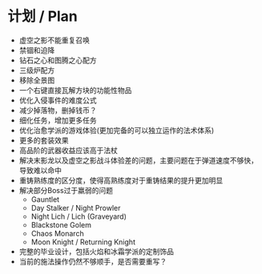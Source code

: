 # 计划 / Plan

- 虚空之影不能重复召唤
- 禁锢和迫降
- 钻石之心和图腾之心配方
- 三级炉配方
- 移除全景图
- 一个右键直接瓦解方块的功能性物品
- 优化入侵事件的难度公式
- 减少掉落物，删掉钱币？
- 细化任务，增加更多任务
- 优化治愈学派的游戏体验(更加完备的可以独立运作的法术体系)
- 更多的套装效果
- 高品阶的武器收益应该高于法杖
- 解决末影龙以及虚空之影战斗体验差的问题，主要问题在于弹道速度不够快，导致难以命中
- 重铸熟练度的区分度，使得高熟练度对于重铸结果的提升更加明显
- 解决部分Boss过于羸弱的问题
    - Gauntlet
    - Day Stalker / Night Prowler
    - Night Lich / Lich (Graveyard)
    - Blackstone Golem
    - Chaos Monarch
    - Moon Knight / Returning Knight
- 完整的毕业设计，包括火焰和冰霜学派的定制饰品
- 当前的施法操作仍然不够顺手，是否需要重写？